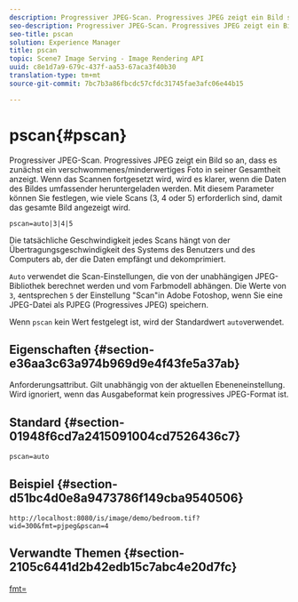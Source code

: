 ```yaml
---
description: Progressiver JPEG-Scan. Progressives JPEG zeigt ein Bild so an, dass es zunächst ein verschwommenes/minderwertiges Foto in seiner Gesamtheit anzeigt. Wenn das Scannen fortgesetzt wird, wird es klarer, wenn die Daten des Bildes umfassender heruntergeladen werden. Mit diesem Parameter können Sie festlegen, wie viele Scans (3, 4 oder 5) erforderlich sind, damit das gesamte Bild angezeigt wird.
seo-description: Progressiver JPEG-Scan. Progressives JPEG zeigt ein Bild so an, dass es zunächst ein verschwommenes/minderwertiges Foto in seiner Gesamtheit anzeigt. Wenn das Scannen fortgesetzt wird, wird es klarer, wenn die Daten des Bildes umfassender heruntergeladen werden. Mit diesem Parameter können Sie festlegen, wie viele Scans (3, 4 oder 5) erforderlich sind, damit das gesamte Bild angezeigt wird.
seo-title: pscan
solution: Experience Manager
title: pscan
topic: Scene7 Image Serving - Image Rendering API
uuid: c8e1d7a9-679c-437f-aa53-67aca3f40b30
translation-type: tm+mt
source-git-commit: 7bc7b3a86fbcdc57cfdc31745fae3afc06e44b15

---
```



# pscan{#pscan}

Progressiver JPEG-Scan. Progressives JPEG zeigt ein Bild so an, dass es zunächst ein verschwommenes/minderwertiges Foto in seiner Gesamtheit anzeigt. Wenn das Scannen fortgesetzt wird, wird es klarer, wenn die Daten des Bildes umfassender heruntergeladen werden. Mit diesem Parameter können Sie festlegen, wie viele Scans (3, 4 oder 5) erforderlich sind, damit das gesamte Bild angezeigt wird.

`pscan=auto|3|4|5`

Die tatsächliche Geschwindigkeit jedes Scans hängt von der Übertragungsgeschwindigkeit des Systems des Benutzers und des Computers ab, der die Daten empfängt und dekomprimiert.

`Auto` verwendet die Scan-Einstellungen, die von der unabhängigen JPEG-Bibliothek berechnet werden und vom Farbmodell abhängen. Die Werte von `3`, `4`entsprechen `5` der Einstellung &quot;Scan&quot;in Adobe Fotoshop, wenn Sie eine JPEG-Datei als PJPEG (Progressives JPEG) speichern.

Wenn `pscan` kein Wert festgelegt ist, wird der Standardwert `auto`verwendet.

## Eigenschaften {#section-e36aa3c63a974b969d9e4f43fe5a37ab}

Anforderungsattribut. Gilt unabhängig von der aktuellen Ebeneneinstellung. Wird ignoriert, wenn das Ausgabeformat kein progressives JPEG-Format ist.

## Standard {#section-01948f6cd7a2415091004cd7526436c7}

`pscan=auto`

## Beispiel {#section-d51bc4d0e8a9473786f149cba9540506}

`http://localhost:8080/is/image/demo/bedroom.tif?wid=300&fmt=pjpeg&pscan=4`

## Verwandte Themen {#section-2105c6441d2b42edb15c7abc4e20d7fc}

[fmt=](../../../../../is-api/http-ref/image-serving-api-ref/c-http-protocol-reference/c-command-reference/r-is-http-fmt.md#reference-cdf10043423b45ba9fe15157fb3ae37a)
